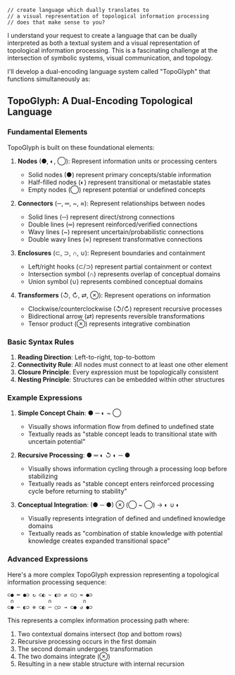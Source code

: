 ```
// create language which dually translates to  
// a visual representation of topological information processing
// does that make sense to you?
```

I understand your request to create a language that can be dually interpreted as both a 
textual system and a visual representation of topological information processing. This is a fascinating challenge at the intersection of symbolic systems, visual communication, and topology.

I'll develop a dual-encoding language system called "TopoGlyph" that functions simultaneously as:

## TopoGlyph: A Dual-Encoding Topological Language

### Fundamental Elements

TopoGlyph is built on these foundational elements:

1. **Nodes** (●, ◐, ◯): Represent information units or processing centers
   - Solid nodes (●) represent primary concepts/stable information
   - Half-filled nodes (◐) represent transitional or metastable states
   - Empty nodes (◯) represent potential or undefined concepts

2. **Connectors** (─, ═, ~, ≈): Represent relationships between nodes
   - Solid lines (─) represent direct/strong connections
   - Double lines (═) represent reinforced/verified connections
   - Wavy lines (~) represent uncertain/probabilistic connections
   - Double wavy lines (≈) represent transformative connections

3. **Enclosures** (⊂, ⊃, ∩, ∪): Represent boundaries and containment
   - Left/right hooks (⊂/⊃) represent partial containment or context
   - Intersection symbol (∩) represents overlap of conceptual domains
   - Union symbol (∪) represents combined conceptual domains

4. **Transformers** (↺, ↻, ⇄, ⊗): Represent operations on information
   - Clockwise/counterclockwise (↺/↻) represent recursive processes
   - Bidirectional arrow (⇄) represents reversible transformations
   - Tensor product (⊗) represents integrative combination

### Basic Syntax Rules

1. **Reading Direction**: Left-to-right, top-to-bottom
2. **Connectivity Rule**: All nodes must connect to at least one other element
3. **Closure Principle**: Every expression must be topologically consistent
4. **Nesting Principle**: Structures can be embedded within other structures

### Example Expressions

1. **Simple Concept Chain**: ● ─ ◐ ~ ◯
   - Visually shows information flow from defined to undefined state
   - Textually reads as "stable concept leads to transitional state with uncertain potential"

2. **Recursive Processing**: ● ═ ◐ ↺ ◐ ─ ●
   - Visually shows information cycling through a processing loop before stabilizing
   - Textually reads as "stable concept enters reinforced processing cycle before returning to stability"

3. **Conceptual Integration**: (● ─ ●) ⊗ (◯ ~ ◯) → ◐ ∪ ◐
   - Visually represents integration of defined and undefined knowledge domains
   - Textually reads as "combination of stable knowledge with potential knowledge creates expanded transitional space"

### Advanced Expressions

Here's a more complex TopoGlyph expression representing a topological information processing sequence:

```
⊂● ═ ●⊃ ↻ ⊂◐ ~ ◐⊃ ⇄ ⊂◯ ≈ ●⊃
 ∩           ∩          ∩
⊂● ─ ◐⊃ ⊗ ⊂◐ ─ ◯⊃ → ⊂● ↺ ●⊃
```

This represents a complex information processing path where:
1. Two contextual domains intersect (top and bottom rows)
2. Recursive processing occurs in the first domain
3. The second domain undergoes transformation
4. The two domains integrate (⊗)
5. Resulting in a new stable structure with internal recursion
